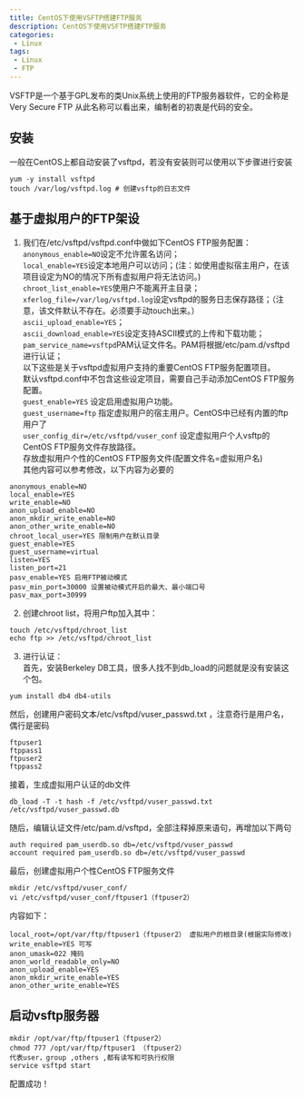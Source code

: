 ```yaml
---
title: CentOS下使用VSFTP搭建FTP服务
description: CentOS下使用VSFTP搭建FTP服务
categories:
 - Linux
tags:
 - Linux
 - FTP
---  
```

VSFTP是一个基于GPL发布的类Unix系统上使用的FTP服务器软件，它的全称是Very Secure FTP 从此名称可以看出来，编制者的初衷是代码的安全。  
## 安装   
一般在CentOS上都自动安装了vsftpd，若没有安装则可以使用以下步骤进行安装  
```shell  
yum -y install vsftpd
touch /var/log/vsftpd.log # 创建vsftp的日志文件  
```  
## 基于虚拟用户的FTP架设  
1. 我们在/etc/vsftpd/vsftpd.conf中做如下CentOS FTP服务配置：  
```anonymous_enable=NO```设定不允许匿名访问；  
```local_enable=YES```设定本地用户可以访问；(注：如使用虚拟宿主用户，在该项目设定为NO的情况下所有虚拟用户将无法访问。)  
```chroot_list_enable=YES```使用户不能离开主目录；  
```xferlog_file=/var/log/vsftpd.log```设定vsftpd的服务日志保存路径；（注意，该文件默认不存在。必须要手动touch出来。）  
```ascii_upload_enable=YES```；  
```ascii_download_enable=YES```设定支持ASCII模式的上传和下载功能；  
```pam_service_name=vsftpd```PAM认证文件名。PAM将根据/etc/pam.d/vsftpd进行认证；  
以下这些是关于vsftpd虚拟用户支持的重要CentOS FTP服务配置项目。  
默认vsftpd.conf中不包含这些设定项目，需要自己手动添加CentOS FTP服务配置。  
```guest_enable=YES``` 设定启用虚拟用户功能。  
```guest_username=ftp``` 指定虚拟用户的宿主用户。CentOS中已经有内置的ftp用户了  
```user_config_dir=/etc/vsftpd/vuser_conf``` 设定虚拟用户个人vsftp的CentOS FTP服务文件存放路径。  
存放虚拟用户个性的CentOS FTP服务文件(配置文件名=虚拟用户名)  
其他内容可以参考修改，以下内容为必要的   
```shell  
anonymous_enable=NO 
local_enable=YES 
write_enable=NO 
anon_upload_enable=NO 
anon_mkdir_write_enable=NO 
anon_other_write_enable=NO 
chroot_local_user=YES 限制用户在默认目录
guest_enable=YES 
guest_username=virtual 
listen=YES 
listen_port=21 
pasv_enable=YES 启用FTP被动模式
pasv_min_port=30000 设置被动模式开启的最大、最小端口号
pasv_max_port=30999  
```  
2. 创建chroot list，将用户ftp加入其中：  
```shell  
touch /etc/vsftpd/chroot_list  
echo ftp >> /etc/vsftpd/chroot_list  
```  
3. 进行认证：  
首先，安装Berkeley DB工具，很多人找不到db_load的问题就是没有安装这个包。  
```shell  
yum install db4 db4-utils  
```  
然后，创建用户密码文本/etc/vsftpd/vuser_passwd.txt ，注意奇行是用户名，偶行是密码  
```shell  
ftpuser1
ftppass1
ftpuser2
ftppass2  
```  
接着，生成虚拟用户认证的db文件  
```shell  
db_load -T -t hash -f /etc/vsftpd/vuser_passwd.txt /etc/vsftpd/vuser_passwd.db  
```  
随后，编辑认证文件/etc/pam.d/vsftpd，全部注释掉原来语句，再增加以下两句  
```shell  
auth required pam_userdb.so db=/etc/vsftpd/vuser_passwd  
account required pam_userdb.so db=/etc/vsftpd/vuser_passwd  
```  
最后，创建虚拟用户个性CentOS FTP服务文件  
```shell  
mkdir /etc/vsftpd/vuser_conf/  
vi /etc/vsftpd/vuser_conf/ftpuser1（ftpuser2）  
```  
内容如下：  
```shell  
local_root=/opt/var/ftp/ftpuser1（ftpuser2） 虚拟用户的根目录(根据实际修改)
write_enable=YES 可写
anon_umask=022 掩码
anon_world_readable_only=NO 
anon_upload_enable=YES 
anon_mkdir_write_enable=YES
anon_other_write_enable=YES  
```  
## 启动vsftp服务器  
```shell  
mkdir /opt/var/ftp/ftpuser1（ftpuser2）  
chmod 777 /opt/var/ftp/ftpuser1 （ftpuser2）         
代表user，group ,others ,都有读写和可执行权限  
service vsftpd start  
```  
配置成功！  
